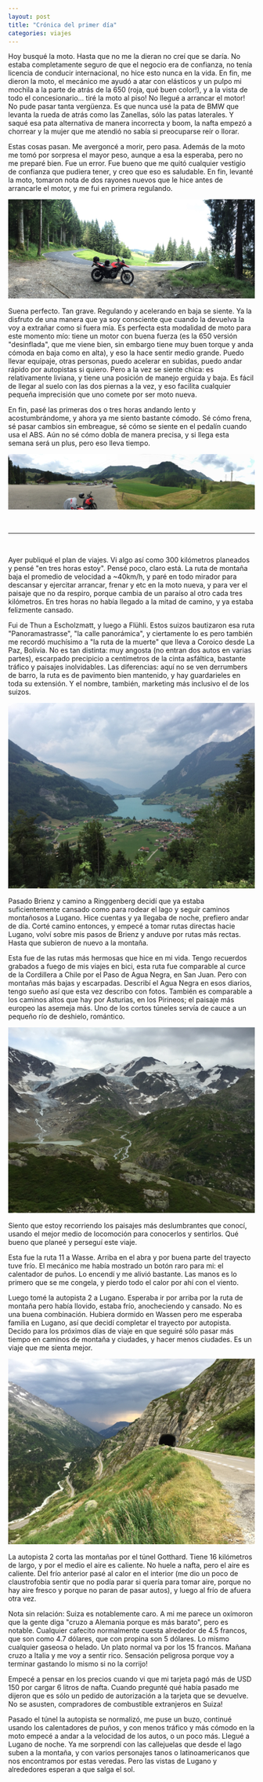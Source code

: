 ```yaml
---
layout: post
title: "Crónica del primer día"
categories: viajes
---
```


Hoy busqué la moto. Hasta que no me la dieran no creí que se daría. No estaba
completamente seguro de que el negocio era de confianza, no tenía licencia de
conducir internacional, no hice esto nunca en la vida. En fin, me dieron la
moto, el mecánico me ayudó a atar con elásticos y un pulpo mi mochila a la parte
de atrás de la 650 (roja, qué buen color!), y a la vista de todo el
concesionario... tiré la moto al piso! No llegué a arrancar el motor! No pude
pasar tanta vergüenza. Es que nunca usé la pata de BMW que levanta la rueda de
atrás como las Zanellas, sólo las patas laterales. Y saqué esa pata alternativa
de manera incorrecta y boom, la nafta empezó a chorrear y la mujer que me
atendió no sabía si preocuparse reír o llorar.

Estas cosas pasan. Me avergoncé a morir, pero pasa. Además de la moto me tomó
por sorpresa el mayor peso, aunque a esa la esperaba, pero no me preparé bien.
Fue un error. Fue bueno que me quitó cualquier vestigio de confianza que pudiera
tener, y creo que eso es saludable. En fin, levanté la moto, tomaron nota de dos
rayones nuevos que le hice antes de arrancarle el motor, y me fui en primera
regulando.

![Curva de 180º](/imgs/2015-07-Suiza/thumb_IMG_1980_1024.jpg)

Suena perfecto. Tan grave. Regulando y acelerando en baja se siente. Ya la
disfruto de una manera que ya soy consciente que cuando la devuelva la voy a
extrañar como si fuera mía. Es perfecta esta modalidad de moto para este momento
mío: tiene un motor con buena fuerza (es la 650 versión "desinflada", que me
viene bien, sin embargo tiene muy buen torque y anda cómoda en baja como en
alta), y eso la hace sentir medio grande. Puedo llevar equipaje, otras personas,
puedo acelerar en subidas, puedo andar rápido por autopistas si quiero. Pero a
la vez se siente chica: es relativamente liviana, y tiene una posición de manejo
erguida y baja. Es fácil de llegar al suelo con las dos piernas a la vez, y eso
facilita cualquier pequeña imprecisión que uno comete por ser moto nueva.

En fin, pasé las primeras dos o tres horas andando lento y acostumbrándome, y
ahora ya me siento bastante cómodo. Sé cómo frena, sé pasar cambios sin
embreague, sé cómo se siente en el pedalín cuando usa el ABS. Aún no sé cómo
dobla de manera precisa, y si llega esta semana será un plus, pero eso lleva
tiempo.

![Lado Norte de Brienz](/imgs/2015-07-Suiza/thumb_IMG_1990_1024.jpg)

<br>
<hr>
<br>

Ayer publiqué el plan de viajes. Vi algo así como 300 kilómetros planeados y
pensé "en tres horas estoy". Pensé poco, claro está. La ruta de montaña baja el
promedio de velocidad a ~40km/h, y paré en todo mirador para descansar y
ejercitar arrancar, frenar y etc en la moto nueva, y para ver el paisaje que no
da respiro, porque cambia de un paraíso al otro cada tres kilómetros. En tres
horas no había llegado a la mitad de camino, y ya estaba felizmente cansado.

Fui de Thun a Escholzmatt, y luego a Flühli. Estos suizos bautizaron esa ruta
"Panoramastrasse", "la calle panorámica", y ciertamente lo es pero también me
recordó muchísimo a "la ruta de la muerte" que lleva a Coroico desde La Paz,
Bolivia. No es tan distinta: muy angosta (no entran dos autos en varias partes),
escarpado precipicio a centímetros de la cinta asfáltica, bastante tráfico y
paisajes inolvidables. Las diferencias: aquí no se ven derrumbers de barro, la
ruta es de pavimento bien mantenido, y hay guardarieles en toda su extensión. Y
el nombre, también, marketing más inclusivo el de los suizos.

![Valle, caseríos y lago](/imgs/2015-07-Suiza/thumb_IMG_1998_1024.jpg)

Pasado Brienz y camino a Ringgenberg decidí que ya estaba suficientemente
cansado como para rodear el lago y seguir caminos montañosos a Lugano. Hice
cuentas y ya llegaba de noche, prefiero andar de día. Corté camino entonces, y
empecé a tomar rutas directas hacie Lugano, volví sobre mis pasos de Brienz y
anduve por rutas más rectas. Hasta que subieron de nuevo a la montaña.

Esta fue de las rutas más hermosas que hice en mi vida. Tengo recuerdos grabados
a fuego de mis viajes en bici, esta ruta fue comparable al curce de la
Cordillera a Chile por el Paso de Agua Negra, en San Juan. Pero con montañas más
bajas y escarpadas. Describí el Agua Negra en esos diarios, tengo sueño así que
esta vez describo con fotos. También es comparable a los caminos altos que hay
por Asturias, en los Pirineos; el paisaje más europeo las asemeja más. Uno de
los cortos túneles servía de cauce a un pequeño río de deshielo, romántico.

![Nieve, ríos, glaciares, bosques, túneles y ruta](/imgs/2015-07-Suiza/thumb_IMG_2013_1024.jpg)

Siento que estoy recorriendo los paisajes más deslumbrantes que conocí, usando
el mejor medio de locomoción para conocerlos y sentirlos. Qué bueno que planeé y
perseguí este viaje.

Esta fue la ruta 11 a Wasse. Arriba en el abra y por buena parte del trayecto
tuve frío. El mecánico me había mostrado un botón raro para mi: el calentador de
puños. Lo encendí y me alivió bastante. Las manos es lo primero que se me
congela, y pierdo todo el calor por ahí con el viento.

Luego tomé la autopista 2 a Lugano. Esperaba ir por arriba por la ruta de
montaña pero había llovido, estaba frío, anocheciendo y cansado. No es una buena
combinación. Hubiera dormido en Wassen pero me esperaba familia en Lugano, así
que decidí completar el trayecto por autopista. Decido para los próximos días de
viaje en que seguiré sólo pasar más tiempo en caminos de montaña y ciudades, y
hacer menos ciudades. Es un viaje que me sienta mejor.

![Ruta abajo deja ver los túneles y el valle](/imgs/2015-07-Suiza/thumb_IMG_2014_1024.jpg)

La autopista 2 corta las montañas por el túnel Gotthard. Tiene 16 kilómetros de
largo, y por el medio el aire es caliente. No huele a nafta, pero el aire es
caliente. Del frío anterior pasé al calor en el interior (me dio un poco de
claustrofobia sentir que no podía parar si quería para tomar aire, porque no hay
aire fresco y porque no paran de pasar autos), y luego al frío de afuera otra
vez.

Nota sin relación: Suiza es notablemente caro. A mi me parece un oxímoron que la
gente diga "cruzo a Alemania porque es más barato", pero es notable. Cualquier
cafecito normalmente cuesta alrededor de 4.5 francos, que son como 4.7 dólares,
que con propina son 5 dólares. Lo mismo cualquier gaseosa o helado. Un plato
normal va por los 15 francos. Mañana cruzo a Italia y me voy a sentir rico.
Sensación peligrosa porque voy a terminar gastando lo mismo si no la corrijo!

Empecé a pensar en los precios cuando vi que mi tarjeta pagó más de USD 150 por
cargar 6 litros de nafta. Cuando pregunté qué había pasado me dijeron que es
sólo un pedido de autorización a la tarjeta que se devuelve. No se asusten,
compradores de combustible extranjeros en Suiza!

Pasado el túnel la autopista se normalizó, me puse un buzo, continué usando los
calentadores de puños, y con menos tráfico y más cómodo en la moto empecé a
andar a la velocidad de los autos, o un poco más. Llegué a Lugano de noche. Ya
me sorprendí con las callejuelas que desde el lago suben a la montaña, y con
varios personajes tanos o latinoamericanos que nos encontramos por estas
veredas. Pero las vistas de Lugano y alrededores esperan a que salga el sol.
